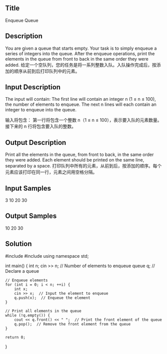 ## Title
Enqueue Queue


## Description
You are given a queue that starts empty. Your task is to simply enqueue a series of integers into the queue. After the enqueue operations, print the elements in the queue from front to back in the same order they were added.
给定一个空队列，您的任务是将一系列整数入队。入队操作完成后，按添加的顺序从前到后打印队列中的元素。



## Input Description
The input will contain:
The first line will contain an integer n (1 ≤ n ≤ 100), the number of elements to enqueue.
The next n lines will each contain an integer to enqueue into the queue.

输入将包含：
第一行将包含一个整数 n（1 ≤ n ≤ 100），表示要入队的元素数量。
接下来的 n 行将包含要入队的整数。

## Output Description
Print all the elements in the queue, from front to back, in the same order they were added. Each element should be printed on the same line, separated by a space.
打印队列中所有的元素，从前到后，按添加的顺序。每个元素应该打印在同一行，元素之间用空格分隔。

## Input Samples
3
10
20
30

## Output Samples
10 20 30

## Solution

#include <iostream>
#include <queue>
using namespace std;

int main() {
    int n;
    cin >> n;  // Number of elements to enqueue
    queue<int> q;  // Declare a queue

    // Enqueue elements
    for (int i = 0; i < n; ++i) {
        int x;
        cin >> x;  // Input the element to enqueue
        q.push(x);  // Enqueue the element
    }

    // Print all elements in the queue
    while (!q.empty()) {
        cout << q.front() << " ";  // Print the front element of the queue
        q.pop();  // Remove the front element from the queue
    }

    return 0;
}

